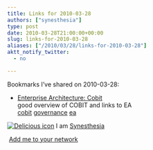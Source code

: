 ```yaml
---
title: Links for 2010-03-28
authors: ["synesthesia"]
type: post
date: 2010-03-28T21:00:00+00:00
slug: links-for-2010-03-28 
aliases: ["/2010/03/28/links-for-2010-03-28"]
aktt_notify_twitter:
  - no

---
```

Bookmarks I&#8217;ve shared on 2010-03-28:

  * [Enterprise Architecture: Cobit][1]  
    good overview of COBIT and links to EA  
    [cobit][2] [governance][3] [ea][4] 

<p class="deliciouslink">
  <a href="https://del.icio.us/synesthesia" title="See all my bookmarks on del.icio.us"><img src="https://www.synesthesia.co.uk/images/deliciousicon.jpg" alt="Delicious icon" /></a>&nbsp;I am <a href="https://del.icio.us/synesthesia" title="See all my bookmarks on del.icio.us">Synesthesia</a>
</p>

<p class="deliciouslink">
  <a href="https://del.icio.us/network?add=synesthesia" title="Add me to your del.icio.us network"><img src="https://www.synesthesia.co.uk/images/add.gif" alt="" /></a>&nbsp;<a href="https://del.icio.us/network?add=synesthesia" title="Add me to your del.icio.us network">Add me to your network</a>
</p>

 [1]: https://iea.wikidot.com/cobit
 [2]: https://delicious.com/synesthesia/cobit
 [3]: https://delicious.com/synesthesia/governance
 [4]: https://delicious.com/synesthesia/ea